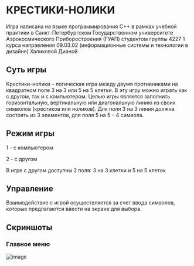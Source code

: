 # КРЕСТИКИ-НОЛИКИ

Игра написана на языке программирования С++ в рамках учебной практики в Санкт-Петербургском Государственном университете Аэрокосмического Приборостроения (ГУАП) студентом группы 4227
1 курса направления 09.03.02 (информационные системы и технологии в дизайне) Халиковой Дианой

## Суть игры
Крестики-нолики – логическая игра между двумя противниками на квадратном поле 3 на 3 или 5 на 5 клетки.  В эту игру можно играть как с другом, так и с компьютером. Целью игры является заполнить горизонтальную, вертикальную или диагональную линию из своих символов (крестиков или ноликов). Для поля 3 на 3 линия должна состоять из 3 элементов, для поля 5 на 5 – 4 символа.

## Режим игры
1 - с компьютером

2 - с другом

В игре с другом доступны 2 поля: 3 на 3 клетки и 5 на 5 клеток

## Управление
Взаимодействие с игрой осуществляется за счет ввода символов, которые предлагаются ввести на экране для выбора. 

## Скриншоты
### Главное меню

![image](https://github.com/sexualanton10b/Tic-Tac-Toe/assets/56975858/84cd3197-6d80-49a6-a85b-77b4d3c6230f)


